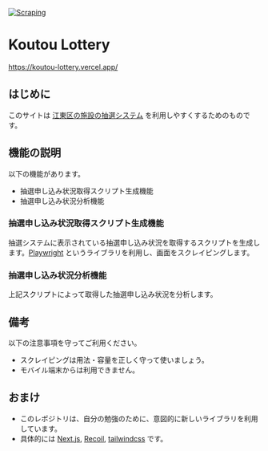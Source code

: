 [![Scraping](https://github.com/trfv/koutou-lottery/actions/workflows/scraping.yml/badge.svg)](https://github.com/trfv/koutou-lottery/actions/workflows/scraping.yml)

# Koutou Lottery
https://koutou-lottery.vercel.app/
## はじめに
このサイトは [江東区の施設の抽選システム](https://sisetun.kcf.or.jp/web/) を利用しやすくするためのものです。
## 機能の説明
以下の機能があります。
- 抽選申し込み状況取得スクリプト生成機能
- 抽選申し込み状況分析機能
### 抽選申し込み状況取得スクリプト生成機能
抽選システムに表示されている抽選申し込み状況を取得するスクリプトを生成します。[Playwright](https://playwright.dev/) というライブラリを利用し、画面をスクレイピングします。
### 抽選申し込み状況分析機能
上記スクリプトによって取得した抽選申し込み状況を分析します。
## 備考
以下の注意事項を守ってご利用ください。
- スクレイピングは用法・容量を正しく守って使いましょう。
- モバイル端末からは利用できません。
## おまけ
- このレポジトリは、自分の勉強のために、意図的に新しいライブラリを利用しています。
- 具体的には [Next.js](https://nextjs.org/), [Recoil](https://recoiljs.org/), [tailwindcss](https://tailwindcss.com/) です。
